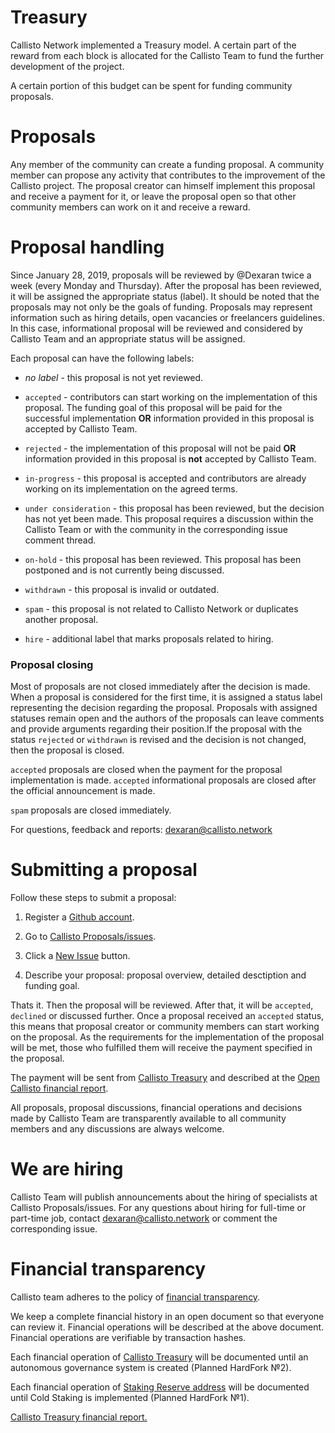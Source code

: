 # Treasury

Callisto Network implemented a Treasury model. A certain part of the reward from each block is allocated for the Callisto Team to fund the further development of the project.

A certain portion of this budget can be spent for funding community proposals.

# Proposals

Any member of the community can create a funding proposal. A community member can propose any activity that contributes to the improvement of the Callisto project. The proposal creator can himself implement this proposal and receive a payment for it, or leave the proposal open so that other community members can work on it and receive a reward.

# Proposal handling

Since January 28, 2019, proposals will be reviewed by @Dexaran twice a week (every Monday and Thursday). After the proposal has been reviewed, it will be assigned the appropriate status (label). It should be noted that the proposals may not only be the goals of funding. Proposals may represent information such as hiring details, open vacancies or freelancers guidelines. In this case, informational proposal will be reviewed and considered by Callisto Team and an appropriate status will be assigned.

Each proposal can have the following labels:

- *no label* - this proposal is not yet reviewed.

- `accepted` - contributors can start working on the implementation of this proposal. The funding goal of this proposal will be paid for the successful implementation **OR** information provided in this proposal is accepted by Callisto Team.

- `rejected` - the implementation of this proposal will not be paid **OR** information provided in this proposal is **not** accepted by Callisto Team.

- `in-progress` - this proposal is accepted and contributors are already working on its implementation on the agreed terms.

- `under consideration` - this proposal has been reviewed, but the decision has not yet been made. This proposal requires a discussion within the Callisto Team or with the community in the corresponding issue comment thread.

- `on-hold` -  this proposal has been reviewed. This proposal has been postponed and is not currently being discussed.

- `withdrawn` - this proposal is invalid or outdated.

- `spam` - this proposal is not related to Callisto Network  or duplicates another proposal.

- `hire` - additional label that marks proposals related to hiring.

### Proposal closing

Most of proposals are not closed immediately after the decision is made. When a proposal is considered for the first time, it is assigned a status label representing the decision regarding the proposal. Proposals with assigned statuses remain open and the authors of the proposals can leave comments and provide arguments regarding their position.If the proposal with the status `rejected` or `withdrawn` is revised and the decision is not changed, then the proposal is closed.

`accepted` proposals are closed when the payment for the proposal implementation is made. `accepted` informational proposals are closed after the official announcement is made.

`spam` proposals are closed immediately.

For questions, feedback and reports: dexaran@callisto.network


# Submitting a proposal

Follow these steps to submit a proposal:

1. Register a [Github account](http://github.com/).

2. Go to [Callisto Proposals/issues](https://github.com/EthereumCommonwealth/Proposals/issues).

3. Click a [New Issue](https://github.com/EthereumCommonwealth/Proposals/issues/new) button.

4. Describe your proposal: proposal overview, detailed desctiption and funding goal.

Thats it. Then the proposal will be reviewed. After that, it will be `accepted`, `declined` or discussed further. Once a proposal received an `accepted` status, this means that proposal creator or community members can start working on the proposal. As the requirements for the implementation of the proposal will be met, those who fulfilled them will receive the payment specified in the proposal.

The payment will be sent from [Callisto Treasury](https://cloexplorer.org/addr/0x74682fc32007af0b6118f259cbe7bccc21641600) and described at the [Open Callisto financial report](https://docs.google.com/spreadsheets/d/12b5JgL1veCAvV1yLhmxDva80Gz3pA0OVSPw_uTf9aEQ/edit#gid=1393329941).

All proposals, proposal discussions, financial operations and decisions made by Callisto Team are transparently available to all community members and any discussions are always welcome.

# We are hiring

Callisto Team will publish announcements about the hiring of specialists at Callisto Proposals/issues. For any questions about hiring for full-time or part-time job, contact dexaran@callisto.network or comment the corresponding issue.

# Financial transparency

Callisto team adheres to the policy of [financial transparency](https://github.com/EthereumCommonwealth/Roadmap/issues/48).

We keep a complete financial history in an open document so that everyone can review it. Financial operations will be described at the above document. Financial operations are verifiable by transaction hashes.

Each financial operation of [Callisto Treasury](https://cloexplorer.org/addr/0x74682fc32007af0b6118f259cbe7bccc21641600) will be documented until an autonomous governance system is created (Planned HardFork №2).

Each financial operation of [Staking Reserve address](https://cloexplorer.org/addr/0x3c06f218ce6dd8e2c535a8925a2edf81674984d9) will be documented until Cold Staking is implemented (Planned HardFork №1).

[Callisto Treasury financial report.](https://docs.google.com/spreadsheets/d/e/2PACX-1vTHbKD9_qqc2pzivkn-U6reX6pR3WF1-ryX-ZRNtCy54bg0q8JaM_VcoctRll1SgiX7t7UwN1BqOZN-/pubhtml?gid=1393329941&single=true)
